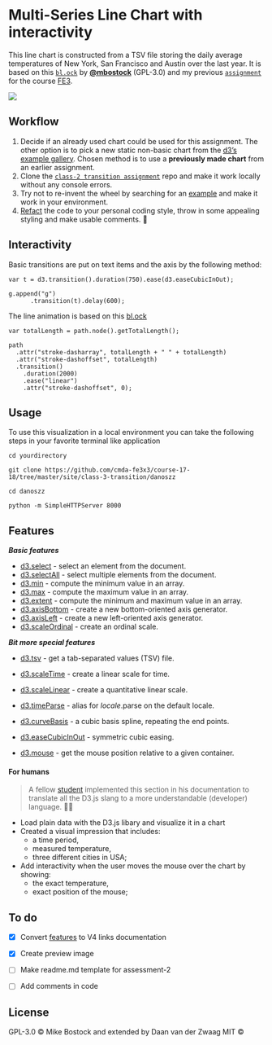 # Multi-Series Line Chart with interactivity

This line chart is constructed from a TSV file storing the daily average temperatures of New York, San Francisco and Austin over the last year. It is based on this [`bl.ock`][block] by [**@mbostock**][block-author] (GPL-3.0) and my previous [`assignment`][previous-assignment] for the course [FE3](course-url).

[![][cover]][usage-link]

## Workflow

1. Decide if an already used chart could be used for this assignment. The other option is to pick a new static non-basic chart from the [d3’s example gallery](https://github.com/d3/d3/wiki/Gallery). Chosen method is to use a **previously made chart** from an earlier assignment.
2. Clone the [`class-2 transition assignment`][previous-assignment] repo and make it work locally without any console errors.
3. Try not to re-invent the wheel by searching for an [example](https://stackoverflow.com/questions/34886070/multiseries-line-chart-with-mouseover-tooltip) and make it work in your environment.
4. [Refact](https://en.wikipedia.org/wiki/Code_refactoring) the code to your personal coding style, throw in some appealing styling and make usable comments. 🔨



## Interactivity

Basic transitions are put on text items and the axis by the following method:

```
var t = d3.transition().duration(750).ease(d3.easeCubicInOut);

g.append("g")
	  .transition(t).delay(600);

```

The line animation is based on this [bl.ock](https://bl.ocks.org/duopixel/4063326)

```
var totalLength = path.node().getTotalLength();

path
  .attr("stroke-dasharray", totalLength + " " + totalLength)
  .attr("stroke-dashoffset", totalLength)
  .transition()
    .duration(2000)
    .ease("linear")
    .attr("stroke-dashoffset", 0);

```


## Usage

To use this visualization in a local environment you can take the following steps in your favorite terminal like application

```
cd yourdirectory

```

```
git clone https://github.com/cmda-fe3x3/course-17-18/tree/master/site/class-3-transition/danoszz

```

```
cd danoszz

```

```
python -m SimpleHTTPServer 8000

```

## Features

***Basic features***

* [d3.select](https://github.com/d3/d3-selection/blob/master/README.md#select) - select an element from the document.
* [d3.selectAll](https://github.com/d3/d3-selection/blob/master/README.md#selectAll) - select multiple elements from the document.
* [d3.min](https://github.com/d3/d3-array/blob/master/README.md#min) - compute the minimum value in an array.
* [d3.max](https://github.com/d3/d3-array/blob/master/README.md#max) - compute the maximum value in an array.
* [d3.extent](https://github.com/d3/d3-array/blob/master/README.md#extent) - compute the minimum and maximum value in an array.
* [d3.axisBottom](https://github.com/d3/d3-axis/blob/master/README.md#axisBottom) - create a new bottom-oriented axis generator.
* [d3.axisLeft](https://github.com/d3/d3-axis/blob/master/README.md#axisLeft) - create a new left-oriented axis generator.
* [d3.scaleOrdinal](https://github.com/d3/d3-scale/blob/master/README.md#scaleOrdinal) - create an ordinal scale.


***Bit more special features***

* [d3.tsv](https://github.com/d3/d3-request/blob/master/README.md#tsv) - get a tab-separated values (TSV) file.

* [d3.scaleTime](https://github.com/d3/d3-scale/blob/master/README.md#scaleTime) - create a linear scale for time.
* [d3.scaleLinear](https://github.com/d3/d3-scale/blob/master/README.md#scaleLinear) - create a quantitative linear scale.
* [d3.timeParse](https://github.com/d3/d3-time-format/blob/master/README.md#timeParse) - alias for *locale*.parse on the default locale.
* [d3.curveBasis](https://github.com/d3/d3-shape/blob/master/README.md#curveBasis) - a cubic basis spline, repeating the end points.
* [d3.easeCubicInOut](https://github.com/d3/d3-ease/blob/master/README.md#easeCubicInOut) - symmetric cubic easing.
* [d3.mouse](https://github.com/d3/d3-selection/blob/master/README.md#mouse) - get the mouse position relative to a given container.


#### For humans

> A fellow [student](https://github.com/vriesm060/fe3-assessment-1#features-humans-can-understand) implemented this section in his documentation to translate all the D3.js slang to a more understandable (developer) language. 👨‍💻

* Load plain data with the D3.js libary and visualize it in a chart
* Created a visual impression that includes:
  * a time period,
  * measured temperature,
  * three different cities in USA;
* Add interactivity when the user moves the mouse over the chart by showing:
	* the exact temperature,
	* exact position of the mouse;

## To do

* [x] Convert [features](#features) to V4 links documentation
* [x] Create preview image
* [ ] Make readme.md template for assessment-2
* [ ] Add comments in code



## License

GPL-3.0 © Mike Bostock and extended by Daan van der Zwaag MIT ©

[block]: https://bl.ocks.org/mbostock/3884955

[block-author]: https://github.com/mbostock

[cover]: preview.png

[previous-assignment]: https://github.com/cmda-fe3x3/course-17-18/tree/master/site/class-3-transition/danoszz

[course-url]: https://cmda-fe3x3.github.io/course-17-18

[usage-link]: #usage
